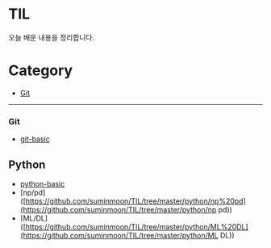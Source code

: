 # TIL

오늘 배운 내용을 정리합니다.



# Category

- [Git](<https://github.com/suminmoon/TIL/tree/master/git>)

---

### Git

- [git-basic](<https://github.com/suminmoon/TIL/blob/master/git/git-basic.md>)



## Python

- [python-basic](<https://github.com/suminmoon/TIL/tree/master/python/python-basic>)
- [np/pd]([https://github.com/suminmoon/TIL/tree/master/python/np%20pd](https://github.com/suminmoon/TIL/tree/master/python/np pd))
- [ML/DL]([https://github.com/suminmoon/TIL/tree/master/python/ML%20DL](https://github.com/suminmoon/TIL/tree/master/python/ML DL))

